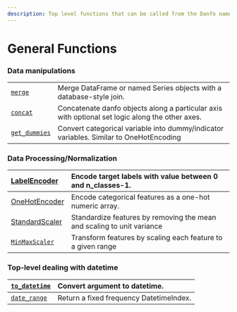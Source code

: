 ```yaml
---
description: Top level functions that can be called from the Danfo namespace
---
```


# General Functions

### Data manipulations

|  |  |
| :--- | :--- |
| [`merge`](danfo.merge.md) | Merge DataFrame or named Series objects with a database-style join. |
| [`concat`](danfo.concat.md) | Concatenate danfo objects along a particular axis with optional set logic along the other axes. |
| [`get_dummies`](danfo.get_dummies.md) | Convert categorical variable into dummy/indicator variables. Similar to OneHotEncoding |

### Data Processing/Normalization

| [LabelEncoder](danfo.labelencoder.md) | Encode target labels with value between 0 and n\_classes-1. |
| :--- | :--- |
| [OneHotEncoder](danfo.onehotencoder.md) | Encode categorical features as a one-hot numeric array. |
| [StandardScaler](danfo.standardscaler.md) | Standardize features by removing the mean and scaling to unit variance |
| [`MinMaxScaler`](danfo.minmaxscaler.md) | Transform features by scaling each feature to a given range |

### Top-level dealing with datetime

| [`to_datetime`](danfo.to_datetime.md) | Convert argument to datetime. |
| :--- | :--- |
| [`date_range`](danfo.date_range.md) | Return a fixed frequency DatetimeIndex. |

